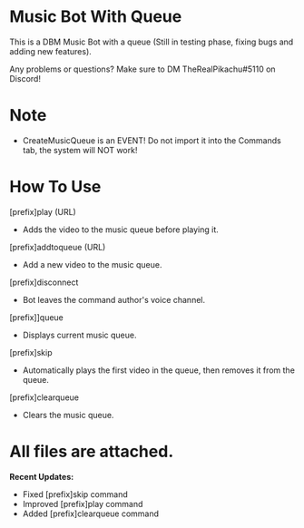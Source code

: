 # Music Bot With Queue
This is a DBM Music Bot with a queue (Still in testing phase, fixing bugs and adding new features).

Any problems or questions? Make sure to DM TheRealPikachu#5110 on Discord!

# Note
- CreateMusicQueue is an EVENT! Do not import it into the Commands tab, the system will NOT work!

# How To Use

[prefix]play (URL)
- Adds the video to the music queue before playing it.

[prefix]addtoqueue (URL)
- Add a new video to the music queue.

[prefix]disconnect
- Bot leaves the command author's voice channel.

[prefix]]queue
- Displays current music queue.

[prefix]skip
- Automatically plays the first video in the queue, then removes it from the queue.

[prefix]clearqueue
- Clears the music queue.

# All files are attached.

**Recent Updates:**
- Fixed [prefix]skip command
- Improved [prefix]play command
- Added [prefix]clearqueue command
